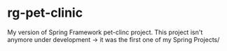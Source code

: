 # rg-pet-clinic

My version of Spring Framework pet-clinc project.
This project isn't anymore under development -> it was the first one of my Spring Projects/
